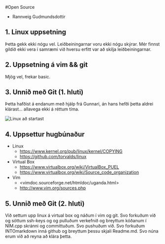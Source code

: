 #Open Source

* Rannveig Gudmundsdottir

## 1. Linux uppsetning

Þetta gekk ekki nógu vel. Leiðbeiningarnar voru ekki nógu skýrar. Mér finnst gildið ekki vera í samræmi við hversu erfitt var að skilja leiðbeiningarnar.

## 2. Uppsetning á vim && git

Mjög vel, frekar basic.

## 3. Unnið með Git (1. hluti)

Þetta hafðist á endanum með hjálp frá Gunnari, án hans hefði þetta aldrei klárast... allavega ekki á réttum tíma.

![Linux að startast](20131017_201624.jpg)

## 4. Uppsettur hugbúnaður

* Linux
	* <https://www.kernel.org/pub/linux/kernel/COPYING>
	* <https://github.com/torvalds/linux>
* Virtual Box
	* <https://www.virtualbox.org/wiki/VirtualBox_PUEL>
	* <https://www.virtualbox.org/wiki/Source_code_organization>
* Vim
	* <vimdoc.sourceforge.net/htmldoc/uganda.html>
	* <http://www.vim.org/sources.php>

## 5. Unnið með Git (2. hluti)

Við settum upp linux á virtual box og náðum í vim og git. Svo forkuðum við og sóttum ssh-keys og og pulluðum verkefnið og breyttum kóðanum í NIM.cpp skránni og committuðum. Svo pushuðum við.
Svo forkuðum INTOmarkdown inná github og breyttum þessu skjali Readme.md. Svo núna erum við að reyna að klára þetta. 

